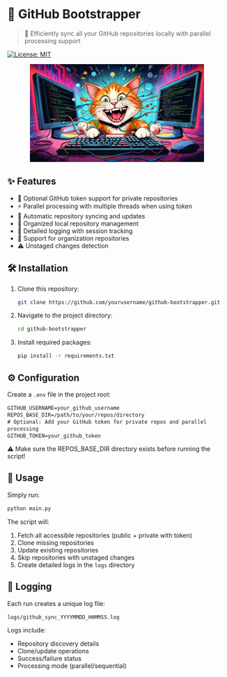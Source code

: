 # 🔄 GitHub Bootstrapper

> 🔄 Efficiently sync all your GitHub repositories locally with parallel processing support

[![License: MIT](https://img.shields.io/badge/License-MIT-yellow.svg)](https://opensource.org/licenses/MIT)

<p align="center">
  <img src="logo.jpg" alt="PDF Merger Logo" width="400"/>
</p>

## ✨ Features

- 🔑 Optional GitHub token support for private repositories
- ⚡ Parallel processing with multiple threads when using token
- 🔄 Automatic repository syncing and updates
- 📁 Organized local repository management
- 📝 Detailed logging with session tracking
- 🏢 Support for organization repositories
- ⚠️ Unstaged changes detection

## 🛠️ Installation

1. Clone this repository:
   ```sh
   git clone https://github.com/yourusername/github-bootstrapper.git
   ```
2. Navigate to the project directory:
   ```sh
   cd github-bootstrapper
   ```
3. Install required packages:
   ```sh
   pip install -r requirements.txt
   ```

## ⚙️ Configuration

Create a `.env` file in the project root:

```properties
GITHUB_USERNAME=your_github_username
REPOS_BASE_DIR=/path/to/your/repos/directory
# Optional: Add your GitHub token for private repos and parallel processing
GITHUB_TOKEN=your_github_token
```

⚠️ Make sure the REPOS_BASE_DIR directory exists before running the script!

## 🚀 Usage

Simply run:
```sh
python main.py
```

The script will:
1. Fetch all accessible repositories (public + private with token)
2. Clone missing repositories
3. Update existing repositories
4. Skip repositories with unstaged changes
5. Create detailed logs in the `logs` directory

## 📝 Logging

Each run creates a unique log file:
```
logs/github_sync_YYYYMMDD_HHMMSS.log
```

Logs include:
- Repository discovery details
- Clone/update operations
- Success/failure status
- Processing mode (parallel/sequential)
